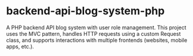 # backend-api-blog-system-php
A PHP backend API blog system with user role management. This project uses the MVC pattern, handles HTTP requests using a custom Request class, and supports interactions with multiple frontends (websites, mobile apps, etc.).
